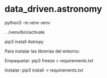 # data_driven.astronomy


python3 -m venv venv

. ./venv/bin/activate

pip3 install Astropy


Para instalar las librerias del entorno:

Empaquetar:
pip3 freeze > requirements.txt

Instalar:
pip3 install -r requirements.txt
